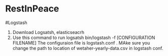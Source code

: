 # RestInPeace

#Logstash
1. Download Logsatsh, elasticseacrh
2. Use this command to run logsatsh   bin/logstash -f [CONFIGURATION FILENAME] 
    The configuraion file is logstash.conf . MAke sure you change the path to location of wetaher-yearly-data.csv in logstash conf.
